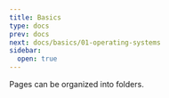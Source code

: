 ```yaml
---
title: Basics
type: docs
prev: docs
next: docs/basics/01-operating-systems
sidebar:
  open: true
---
```


Pages can be organized into folders.
